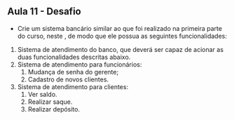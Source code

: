 ## Aula 11 - Desafio

- Crie um sistema bancário similar ao que foi realizado na primeira
parte do curso, neste [](https://github.com/lucashudson2002/ENE118-informatica-industrial/tree/main/aula7), de modo que ele possua as seguintes funcionalidades:

<ol>
    <li> Sistema de atendimento do banco, que deverá ser capaz de acionar as duas funcionalidades descritas abaixo.
    <li> Sistema de atendimento para funcionários:
    <ol>
        <li> Mudança de senha do gerente;
        <li> Cadastro de novos clientes.
    </ol>
    <li> Sistema de atendimento para clientes:
    <ol>
        <li> Ver saldo.
        <li> Realizar saque.
        <li> Realizar depósito.
    </ol>
</ol>